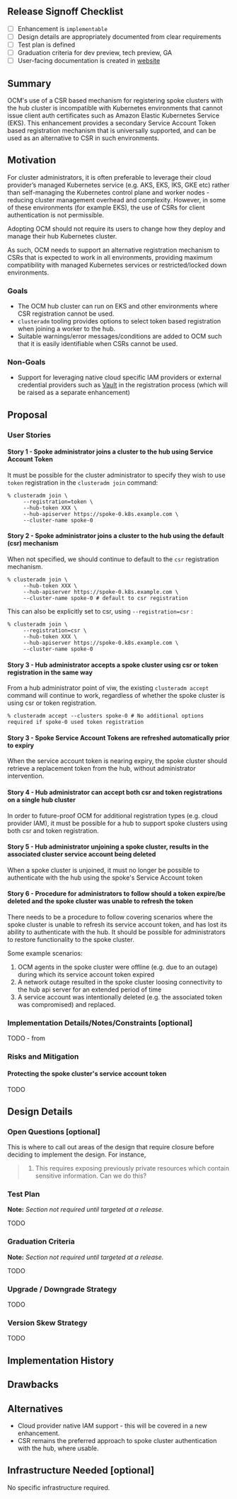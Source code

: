 ## Release Signoff Checklist

- [ ] Enhancement is `implementable`
- [ ] Design details are appropriately documented from clear requirements
- [ ] Test plan is defined
- [ ] Graduation criteria for dev preview, tech preview, GA
- [ ] User-facing documentation is created in [website](https://github.com/open-cluster-management-io/open-cluster-management-io.github.io/)

## Summary

OCM's use of a CSR based mechanism for registering spoke clusters with the hub cluster is incompatible with Kubernetes environments that cannot issue client auth certificates such as Amazon Elastic Kubernetes Service (EKS).
This enhancement provides a secondary Service Account Token based registration mechanism that is universally supported, and can be used as an alternative to CSR in such environments. 

## Motivation

For cluster administrators, it is often preferable to leverage their cloud provider’s managed Kubernetes service (e.g. AKS, EKS, IKS, GKE etc) rather than self-managing the Kubernetes control plane and worker nodes - reducing cluster management overhead and complexity.
However, in some of these environments (for example EKS), the use of CSRs for client authentication is not permissible.

Adopting OCM should not require its users to change how they deploy and manage their hub Kubernetes cluster.

As such, OCM needs to support an alternative registration mechanism to CSRs that is expected to work in all environments, providing maximum compatibility with managed Kubernetes services or restricted/locked down environments. 

### Goals

- The OCM hub cluster can run on EKS and other environments where CSR registration cannot be used.
- `clusteradm` tooling provides options to select token based registration when joining a worker to the hub.
- Suitable warnings/error messages/conditions are added to OCM such that it is easily identifiable when CSRs cannot be used.

### Non-Goals

- Support for leveraging native cloud specific IAM providers or external credential providers such as [Vault](https://www.vaultproject.io/) in the registration process (which will be raised as a separate enhancement)

## Proposal

### User Stories

#### Story 1 - Spoke administrator joins a cluster to the hub using Service Account Token

It must be possible for the cluster administrator to specify they wish to use `token` registration in the `clusteradm join` command:

```
% clusteradm join \
     --registration=token \
     --hub-token XXX \
     --hub-apiserver https://spoke-0.k8s.example.com \
     --cluster-name spoke-0
```

#### Story 2 - Spoke administrator joins a cluster to the hub using the default (csr) mechanism

When not specified, we should continue to default to the `csr` registration mechanism. 

```
% clusteradm join \
     --hub-token XXX \
     --hub-apiserver https://spoke-0.k8s.example.com \
     --cluster-name spoke-0 # default to csr registration
```

This can also be explicitly set to csr, using `--registration=csr` :

```
% clusteradm join \
     --registration=csr \
     --hub-token XXX \
     --hub-apiserver https://spoke-0.k8s.example.com \
     --cluster-name spoke-0
```

#### Story 3 - Hub administrator accepts a spoke cluster using csr or token registration in the same way

From a hub administrator point of viw, the existing `clusteradm accept` command will continue to work, regardless of whether the spoke cluster is using csr or token registration.

```
% clusteradm accept --clusters spoke-0 # No additional options required if spoke-0 used token registration
```

#### Story 3 - Spoke Service Account Tokens are refreshed automatically prior to expiry

When the service account token is nearing expiry, the spoke cluster should retrieve a replacement token from the hub, without administrator intervention. 

#### Story 4 - Hub administrator can accept both csr and token registrations on a single hub cluster

In order to future-proof OCM for additional registration types (e.g. cloud provider IAM), it must be possible for a hub to support spoke clusters using both csr and token registration.

#### Story 5 - Hub administrator unjoining a spoke cluster, results in the associated cluster service account being deleted

When a spoke cluster is unjoined, it must no longer be possible to authenticate with the hub using the spoke's Service Account token

#### Story 6 - Procedure for administrators to follow should a token expire/be deleted and the spoke cluster was unable to refresh the token

There needs to be a procedure to follow covering scenarios where the spoke cluster is unable to refresh its service account token, and has lost its ability to authenticate with the hub.
It should be possible for administrators to restore functionality to the spoke cluster.

Some example scenarios:

1. OCM agents in the spoke cluster were offline (e.g. due to an outage) during which its service account token expired
2. A network outage resulted in the spoke cluster loosing connectivity to the hub api server for an extended period of time
3. A service account was intentionally deleted (e.g. the associated token was compromised) and replaced.

### Implementation Details/Notes/Constraints [optional]

TODO - from 

### Risks and Mitigation

#### Protecting the spoke cluster's service account token

TODO

## Design Details

### Open Questions [optional]

This is where to call out areas of the design that require closure before deciding
to implement the design.  For instance,
> 1. This requires exposing previously private resources which contain sensitive
     information.  Can we do this?

### Test Plan

**Note:** *Section not required until targeted at a release.*

TODO

### Graduation Criteria

**Note:** *Section not required until targeted at a release.*

TODO

### Upgrade / Downgrade Strategy

TODO

### Version Skew Strategy

TODO

## Implementation History

## Drawbacks

## Alternatives

- Cloud provider native IAM support - this will be covered in a new enhancement.
- CSR remains the preferred approach to spoke cluster authentication with the hub, where usable.

## Infrastructure Needed [optional]

No specific infrastructure required. 